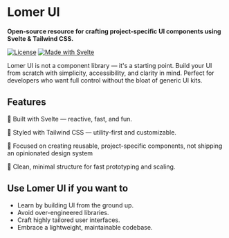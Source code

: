 # Lomer UI

**Open-source resource for crafting project-specific UI components using Svelte & Tailwind CSS.**

[![License](https://img.shields.io/github/license/clios/lomer-ui?color=brightgreen)](LICENSE)
[![Made with Svelte](https://img.shields.io/badge/Made%20with-Svelte-orange?logo=svelte)](https://svelte.dev/)

Lomer UI is not a component library — it's a starting point. Build your UI from scratch with simplicity, accessibility, and clarity in mind. Perfect for developers who want full control without the bloat of generic UI kits.

## Features

🧱 Built with Svelte — reactive, fast, and fun.

🎨 Styled with Tailwind CSS — utility-first and customizable.

🔧 Focused on creating reusable, project-specific components, not shipping an opinionated design system

📁 Clean, minimal structure for fast prototyping and scaling.

## Use Lomer UI if you want to

- Learn by building UI from the ground up.
- Avoid over-engineered libraries.
- Craft highly tailored user interfaces.
- Embrace a lightweight, maintainable codebase.
